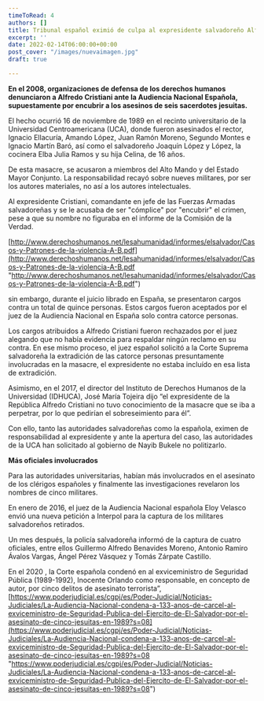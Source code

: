 ```yaml
---
timeToRead: 4
authors: []
title: Tribunal español eximió de culpa al expresidente salvadoreño Alfredo Cristiani
excerpt: ''
date: 2022-02-14T06:00:00+00:00
post_cover: "/images/nuevaimagen.jpg"
draft: true

---
```

**En el 2008, organizaciones de defensa de los derechos humanos denunciaron a Alfredo Cristiani ante la Audiencia Nacional Española, supuestamente por encubrir a los asesinos de seis sacerdotes jesuitas.**

El hecho ocurrió 16 de noviembre de 1989 en el recinto universitario de la Universidad Centroamericana (UCA), donde fueron asesinados el rector, Ignacio Ellacuría, Amando López, Juan Ramón Moreno, Segundo Montes e Ignacio Martín Baró, así como el salvadoreño Joaquín López y López, la cocinera Elba Julia Ramos y su hija Celina, de 16 años.

De esta masacre, se acusaron a miembros del Alto Mando y del Estado Mayor Conjunto. La responsabilidad recayó sobre nueves militares, por ser los autores materiales, no así a los autores intelectuales.

Al expresidente Cristiani, comandante en jefe de las Fuerzas Armadas salvadoreñas y se le acusaba de ser "cómplice" por "encubrir" el crimen, pese a que su nombre no figuraba en el informe de la Comisión de la Verdad.

[http://www.derechoshumanos.net/lesahumanidad/informes/elsalvador/Casos-y-Patrones-de-la-violencia-A-B.pdf](http://www.derechoshumanos.net/lesahumanidad/informes/elsalvador/Casos-y-Patrones-de-la-violencia-A-B.pdf "http://www.derechoshumanos.net/lesahumanidad/informes/elsalvador/Casos-y-Patrones-de-la-violencia-A-B.pdf")

sin embargo, durante el juicio librado en España, se presentaron cargos contra un total de quince personas. Estos cargos fueron aceptados por el juez de la Audiencia Nacional en España solo contra catorce personas.

Los cargos atribuidos a Alfredo Cristiani fueron rechazados por el juez alegando que no había evidencia para respaldar ningún reclamo en su contra. En ese mismo proceso, el juez español solicitó a la Corte Suprema salvadoreña la extradición de las catorce personas presuntamente involucradas en la masacre, el expresidente no estaba incluído en esa lista de extradición.

Asimismo, en el 2017, el director del Instituto de Derechos Humanos de la Universidad (IDHUCA), José María Tojeira dijo “el expresidente de la República Alfredo Cristiani no tuvo conocimiento de la masacre que se iba a perpetrar, por lo que pedirían el sobreseimiento para él”.

Con ello, tanto las autoridades salvadoreñas como la española, eximen de responsabilidad al expresidente y ante la apertura del caso, las autoridades de la UCA han solicitado al gobierno de Nayib Bukele no politizarlo.

**Más oficiales involucrados**

Para las autoridades universitarias, habían más involucrados en el asesinato de los clérigos españoles y finalmente las investigaciones revelaron los nombres de cinco militares.

En enero de 2016, el juez de la Audiencia Nacional española Eloy Velasco envió una nueva petición a Interpol para la captura de los militares salvadoreños retirados.

Un mes después, la policía salvadoreña informó de la captura de cuatro oficiales, entre ellos Guillermo Alfredo Benavides Moreno, Antonio Ramiro Ávalos Vargas, Ángel Pérez Vásquez y Tomás Zárpate Castillo.

En el 2020 , la Corte española condenó en al exviceministro de Seguridad Pública (1989-1992), Inocente Orlando como responsable, en concepto de autor, por cinco delitos de asesinato terrorista”, [https://www.poderjudicial.es/cgpj/es/Poder-Judicial/Noticias-Judiciales/La-Audiencia-Nacional-condena-a-133-anos-de-carcel-al-exviceministro-de-Seguridad-Publica-del-Ejercito-de-El-Salvador-por-el-asesinato-de-cinco-jesuitas-en-1989?s=08](https://www.poderjudicial.es/cgpj/es/Poder-Judicial/Noticias-Judiciales/La-Audiencia-Nacional-condena-a-133-anos-de-carcel-al-exviceministro-de-Seguridad-Publica-del-Ejercito-de-El-Salvador-por-el-asesinato-de-cinco-jesuitas-en-1989?s=08 "https://www.poderjudicial.es/cgpj/es/Poder-Judicial/Noticias-Judiciales/La-Audiencia-Nacional-condena-a-133-anos-de-carcel-al-exviceministro-de-Seguridad-Publica-del-Ejercito-de-El-Salvador-por-el-asesinato-de-cinco-jesuitas-en-1989?s=08")